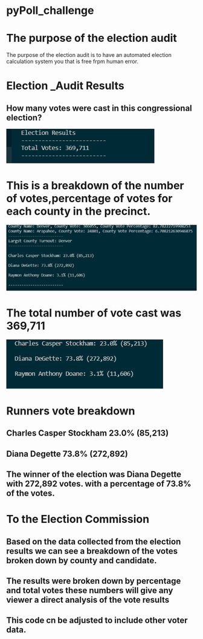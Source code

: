 # pyPoll_challenge
# The purpose of the election audit
The purpose of the election audit is to have an automated election calculation system you that is free frpm human error.
# Election _Audit Results
## How many votes were cast in this congressional election?    

![pyPoll_challenge](https://github.com/onehatt29/pyPoll_challenge/blob/c46f68b140e611bf2d53d3c11f85ac8417122268/images/total%20ballots.PNG)


# This is a breakdown of the number of votes,percentage of votes for each county in the precinct. 
  
  
  ![pyPoll_challenge](https://github.com/onehatt29/pyPoll_challenge/blob/22ae0804807fe191a13c80869d527e5c2a3d9381/images/vote%20breakdown.PNG)

# The total number of vote cast was 369,711

![pyPoll challenge](https://github.com/onehatt29/pyPoll_challenge/blob/5849e0a8ee02f7ba86507575473a072c89f3bd44/images/total%20candidate%20votes.PNG)

# Runners vote breakdown
## Charles Casper Stockham 23.0% (85,213)
## Diana Degette 73.8% (272,892)
## The winner of the election was Diana Degette with 272,892 votes. with a percentage of 73.8% of the votes.

# To the Election Commission 
## Based on the data collected from the election results we can see a breakdown of the votes broken down by county and candidate.
## The results were broken down by percentage and total votes these numbers will give any viewer a direct analysis of the vote results 
## This code cn be adjusted to include other voter data.
